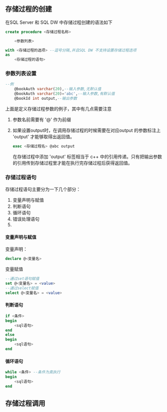 ## 存储过程的创建

在SQL Server 和 SQL DW 中存储过程创建的语法如下

```SQL
create procedure <存储过程名称>

    <参数列表>

with <存储过程的选项> --逗号分隔,并且SQL DW 不支持设置存储过程选项
as
    <存储过程的语句>
```

### 参数列表设置

```SQL
--例
    @bookAuth varchar(20),--输入参数,无默认值
    @bookAuth varchar(20)='abc',--输入参数,有默认值
    @bookId int output,--输出参数
```

上面是定义存储过程参数的例子，其中有几点需要注意 

1. 参数名前需要有 '@' 作为前缀
2. 如果设置output时，在调用存储过程的时候需要在对应output 的参数标注上 'output' 才能够取得出返回值。
   
   ```SQL
   exec <存储过程名> @abc output
   ```
   
   在存储过程中添加 'output' 标签相当于 c++ 中的引用传递。只有把输出参数的引用传到存储过程里才能在执行完存储过程后获得返回值。

### 存储过程语句

存储过程语句主要分为一下几个部分：

1. 变量声明与赋值
2. 判断语句
3. 循环语句
4. 错误处理语句
5. 

#### 变量声明与赋值

变量声明：

```SQL
declare @<变量名> 
```

变量赋值

```SQL
--通过set语句赋值
set @<变量名> = <value>
--通过select赋值
select @<变量名> = <value>
```

#### 判断语句

```SQL
if <条件>
begin
    <sql语句>
end
else
begin
    <sql语句>
end
```

#### 循环语句

```SQL
while <条件> --条件为真执行
begin
    <sql语句>
end
```

## 存储过程调用
